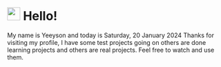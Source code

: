  <h1>
    <img src="https://emojis.slackmojis.com/emojis/images/1643510097/45343/hi.gif?1643510097" width="30"/> 
    Hello!
 </h1>
 <p>
    My name is Yeeyson and today is Saturday, 20 January 2024
    Thanks for visiting my profile, I have some test projects going on others are done learning projects and others are real projects.
    Feel free to watch and use them.
 </p>